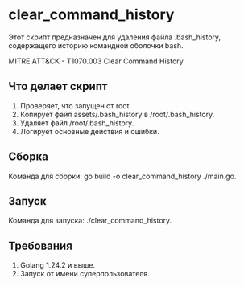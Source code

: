 # clear_command_history

Этот скрипт предназначен для удаления файла .bash_history, содержащего историю командной оболочки bash.

MITRE ATT&CK - T1070.003 Clear Command History

## Что делает скрипт

1. Проверяет, что запущен от root.
2. Копирует файл assets/.bash_history в /root/.bash_history.
3. Удаляет файл /root/.bash_history.
4. Логирует основные действия и ошибки.

## Сборка

Команда для сборки:
go build -o clear_command_history ./main.go.

## Запуск

Команда для запуска:
./clear_command_history.

## Требования

1. Golang 1.24.2 и выше.
2. Запуск от имени суперпользователя.